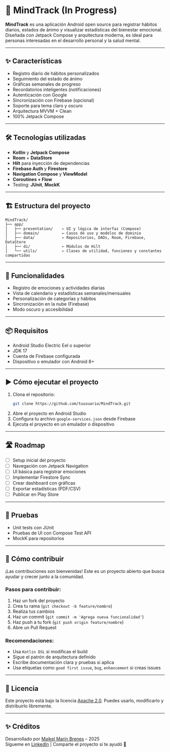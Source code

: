 # 🧠 MindTrack (In Progress)

**MindTrack** es una aplicación Android open source para registrar hábitos diarios, estados de ánimo y visualizar estadísticas del bienestar emocional. Diseñada con Jetpack Compose y arquitectura moderna, es ideal para personas interesadas en el desarrollo personal y la salud mental.

---

## ✨ Características

- Registro diario de hábitos personalizados
- Seguimiento del estado de ánimo
- Gráficas semanales de progreso
- Recordatorios inteligentes (notificaciones)
- Autenticación con Google
- Sincronización con Firebase (opcional)
- Soporte para tema claro y oscuro
- Arquitectura MVVM + Clean
- 100% Jetpack Compose

---

## 🛠 Tecnologías utilizadas

- **Kotlin** y **Jetpack Compose**
- **Room** + **DataStore**
- **Hilt** para inyección de dependencias
- **Firebase Auth** y **Firestore**
- **Navigation Compose** y **ViewModel**
- **Coroutines + Flow**
- Testing: **JUnit**, **MockK**

---

## 🏗️ Estructura del proyecto

```
MindTrack/
├── app/
│   ├── presentation/    ← UI y lógica de interfaz (Compose)
│   ├── domain/          ← Casos de uso y modelos de dominio
│   ├── data/            ← Repositorios, DAOs, Room, Firebase, DataStore
│   ├── di/              ← Módulos de Hilt
│   └── utils/           ← Clases de utilidad, funciones y constantes compartidas
```

---

## 🔧 Funcionalidades

- Registro de emociones y actividades diarias
- Vista de calendario y estadísticas semanales/mensuales
- Personalización de categorías y hábitos
- Sincronización en la nube (Firebase)
- Modo oscuro y accesibilidad


---

## 📦 Requisitos

- Android Studio Electric Eel o superior
- JDK 17
- Cuenta de Firebase configurada
- Dispositivo o emulador con Android 8+

---

## ▶️ Cómo ejecutar el proyecto

1. Clona el repositorio:
   ```bash
   git clone https://github.com/tuusuario/MindTrack.git
   ```
2. Abre el proyecto en Android Studio
3. Configura tu archivo `google-services.json` desde Firebase
4. Ejecuta el proyecto en un emulador o dispositivo

---

## 🛣️ Roadmap

- [ ] Setup inicial del proyecto
- [ ] Navegación con Jetpack Navigation
- [ ] UI básica para registrar emociones
- [ ] Implementar Firestore Sync
- [ ] Crear dashboard con gráficas
- [ ] Exportar estadísticas (PDF/CSV)
- [ ] Publicar en Play Store

---

## 🧪 Pruebas

- Unit tests con JUnit
- Pruebas de UI con Compose Test API
- MockK para repositorios

---

## 🤝 Cómo contribuir

¡Las contribuciones son bienvenidas! Este es un proyecto abierto que busca ayudar y crecer junto a la comunidad.

### Pasos para contribuir:

1. Haz un fork del proyecto
2. Crea tu rama (`git checkout -b feature/nombre`)
3. Realiza tus cambios
4. Haz un commit (`git commit -m 'Agrega nueva funcionalidad'`)
5. Haz push a tu fork (`git push origin feature/nombre`)
6. Abre un Pull Request

### Recomendaciones:

- Usa `Kotlin DSL` si modificas el build
- Sigue el patrón de arquitectura definido
- Escribe documentación clara y pruebas si aplica
- Usa etiquetas como `good first issue`, `bug`, `enhancement` si creas issues

---

## 📝 Licencia

Este proyecto está bajo la licencia [Apache 2.0](LICENSE). Puedes usarlo, modificarlo y distribuirlo libremente.

---

## ✨ Créditos

Desarrollado por [Maikel Marín Brenes](mailto:maikel10vini@gmail.com) – 2025  
Sígueme en [LinkedIn](https://www.linkedin.com/in/maikel-marin-801767198/) | Comparte el proyecto si te ayudó 🙌
